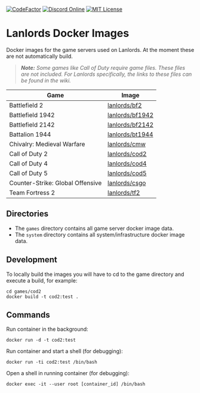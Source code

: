 [![CodeFactor](https://www.codefactor.io/repository/github/lanlords/docker/badge)](https://www.codefactor.io/repository/github/lanlords/docker)
[![Discord Online](https://img.shields.io/discord/351732061561946114.svg)](https://discord.lanlords.nl)
[![MIT License](https://img.shields.io/badge/license-MIT-blue.svg)](LICENSE)

# Lanlords Docker Images

Docker images for the game servers used on Lanlords. At the moment these are not
automatically build.

> ***Note:***
> *Some games like Call of Duty require game files. These files are not included.*
> *For Lanlords specifically, the links to these files can be found in the wiki.*

| Game                             | Image                                                                                    |
|----------------------------------|------------------------------------------------------------------------------------------|
| Battlefield 2                    | [lanlords/bf2](https://cloud.docker.com/u/lanlords/repository/docker/lanlords/bf2)       |
| Battlefield 1942                 | [lanlords/bf1942](https://cloud.docker.com/u/lanlords/repository/docker/lanlords/bf1942) |
| Battlefield 2142                 | [lanlords/bf2142](https://cloud.docker.com/u/lanlords/repository/docker/lanlords/bf2142) |
| Battalion 1944                   | [lanlords/bt1944](https://cloud.docker.com/u/lanlords/repository/docker/lanlords/bt1944) |
| Chivalry: Medieval Warfare       | [lanlords/cmw](https://cloud.docker.com/u/lanlords/repository/docker/lanlords/cmw)       |
| Call of Duty 2                   | [lanlords/cod2](https://cloud.docker.com/u/lanlords/repository/docker/lanlords/cod2)     |
| Call of Duty 4                   | [lanlords/cod4](https://cloud.docker.com/u/lanlords/repository/docker/lanlords/cod4)     |
| Call of Duty 5                   | [lanlords/cod5](https://cloud.docker.com/u/lanlords/repository/docker/lanlords/cod5)     |
| Counter-Strike: Global Offensive | [lanlords/csgo](https://cloud.docker.com/u/lanlords/repository/docker/lanlords/csgo)     |
| Team Fortress 2                  | [lanlords/tf2](https://cloud.docker.com/u/lanlords/repository/docker/lanlords/tf2)       |

## Directories

* The `games` directory contains all game server docker image data.
* The `system` directory contains all system/infrastructure docker image data.

## Development

To locally build the images you will have to cd to the game directory and execute a build, for example:
```
cd games/cod2
docker build -t cod2:test .
```

## Commands

Run container in the background:
```
docker run -d -t cod2:test
```
Run container and start a shell (for debugging):
```
docker run -ti cod2:test /bin/bash
```
Open a shell in running container (for debugging):
```
docker exec -it --user root [container_id] /bin/bash
```
